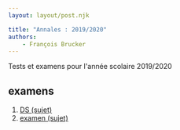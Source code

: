 ```yaml
---
layout: layout/post.njk 

title: "Annales : 2019/2020"
authors:
    - François Brucker
---
```


<!-- début résumé -->

Tests et examens pour l'année scolaire 2019/2020

<!-- end résumé -->

## examens

1. [DS (sujet)](./ds.pdf)
2. [examen (sujet)](./MPCI_devoir_2019_2020.pdf)
